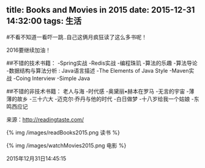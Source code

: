 title: Books and Movies in 2015
date: 2015-12-31 14:32:00
tags: 生活
---
#不看不知道一看吓一跳..自己这俩月疯狂读了这么多书呢！

2016要继续加油！
<!--more-->
##不错的技术书籍：
-Spring实战
-Redis实战
-编程珠玑
-算法的乐趣
-算法导论
-数据结构与算法分析 : Java语言描述
-The Elements of Java Style
-Maven实战
-Coing Interview
-Simple Java

##不错的非技术书籍：
老人与海
-时代感
-奥黛丽•赫本在罗马
-无言的宇宙
-薄薄的故乡
-三十六大
-迈克尔·乔丹与他的时代
-白日做梦
-十八岁给我一个姑娘
-东鸣西应记

来源：http://readingtaste.com/

{% img /images/readBooks2015.png 读书 %}

{% img /images/watchMovies2015.png 电影 %}

2015年12月31日14:45:15